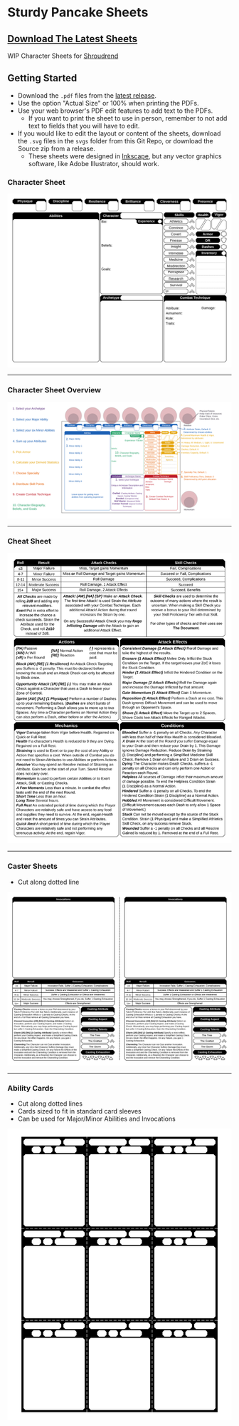 # Sturdy Pancake Sheets

## [Download The Latest Sheets](https://github.com/zeroskull/sturdy-pancake-sheets/releases/latest)

WIP Character Sheets for [Shroudrend](https://github.com/iclasen/sturdy-pancake)

## **Getting Started**

- Download the `.pdf` files from the [latest release](https://github.com/zeroskull/sturdy-pancake-sheets/releases/latest).
- Use the option "Actual Size" or 100% when printing the PDFs.
- Use your web browser's PDF edit features to add text to the PDFs.
  - If you want to print the sheet to use in person, remember to not add text to fields that you will have to edit.
- If you would like to edit the layout or content of the sheets, download the `.svg` files in the `svgs` folder from this Git Repo, or download the Source zip from a release.
  - These sheets were designed in [Inkscape](https://inkscape.org/), but any vector graphics software, like Adobe Illustrator, should work.

### Character Sheet

![Character Sheet](svgs/character-sheet-traditional.svg)

---

### Character Sheet Overview

![Character Sheet Overview](svgs/character-sheet-overview.svg)

---

### Cheat Sheet

![Cheat Sheet](svgs/cheat-sheet-traditional.svg)

---

### Caster Sheets

- Cut along dotted line

![Caster Sheet](svgs/casting-traditional.svg)

---

### Ability Cards

- Cut along dotted lines
- Cards sized to fit in standard card sleeves
- Can be used for Major/Minor Abilities and Invocations

![Ability Cards](svgs/ability-cards.svg)
